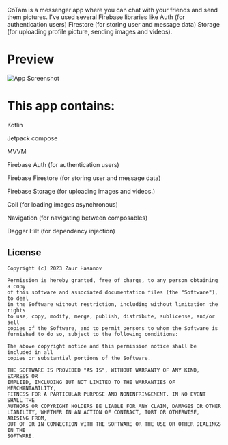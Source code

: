 CoTam is a messenger app where you can chat with your friends and send them pictures. I've used several Firebase libraries like Auth (for authentication users) Firestore (for storing user and message data) Storage (for uploading profile picture, sending images and videos). 


# Preview

![App Screenshot](https://i.hizliresim.com/5n56wak.png)



# This app contains: 


Kotlin

Jetpack compose

MVVM

Firebase Auth (for authentication users)

Firebase Firestore (for storing user and message data)

Firebase Storage (for uploading images and videos.)

Coil (for loading images asynchronous)

Navigation (for navigating between composables)

Dagger Hilt (for dependency injection)



## License
```
Copyright (c) 2023 Zaur Hasanov

Permission is hereby granted, free of charge, to any person obtaining a copy
of this software and associated documentation files (the "Software"), to deal
in the Software without restriction, including without limitation the rights
to use, copy, modify, merge, publish, distribute, sublicense, and/or sell
copies of the Software, and to permit persons to whom the Software is
furnished to do so, subject to the following conditions:

The above copyright notice and this permission notice shall be included in all
copies or substantial portions of the Software.

THE SOFTWARE IS PROVIDED "AS IS", WITHOUT WARRANTY OF ANY KIND, EXPRESS OR
IMPLIED, INCLUDING BUT NOT LIMITED TO THE WARRANTIES OF MERCHANTABILITY,
FITNESS FOR A PARTICULAR PURPOSE AND NONINFRINGEMENT. IN NO EVENT SHALL THE
AUTHORS OR COPYRIGHT HOLDERS BE LIABLE FOR ANY CLAIM, DAMAGES OR OTHER
LIABILITY, WHETHER IN AN ACTION OF CONTRACT, TORT OR OTHERWISE, ARISING FROM,
OUT OF OR IN CONNECTION WITH THE SOFTWARE OR THE USE OR OTHER DEALINGS IN THE
SOFTWARE.
